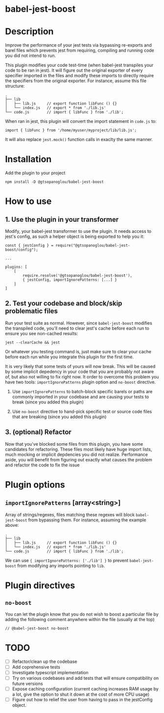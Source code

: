 # babel-jest-boost

# Description

Improve the performance of your jest tests via bypassing re-exports and barel files which prevents jest from requiring, compiling and running code you did not intend to run.

This plugin modifies your code test-time (when babel-jest transpiles your code to be ran in jest). It will figure out the original exporter of every specifier imported in the files and modify these imports to directly require the specifiers from the original exporter. For instance, assume this file structure:

```
.
├── lib
│   ├── lib.js     // export function libFunc () {}
│   └── index.js   // export * from './lib.js'
└── code.js        // import { libFunc } from './lib';
```

When ran in jest, this plugin will convert the import statement in `code.js` to:

```
import { libFunc } from '/home/myuser/myproject/lib/lib.js';
```

It will also replace `jest.mock()` function calls in exaclty the same manner.

# Installation

Add the plugin to your project

```
npm install -D @gtsopanoglou/babel-jest-boost
```

# How to use

## 1. Use the plugin in your transformer

Modify, your babel-jest transformer to use the plugin. It needs access to jest's config, as such a helper object is being exported to help you it:

```
const { jestConfig } = require("@gtsopanoglou/babel-jest-boost/config");

...

plugins: [
    [
        require.resolve('@gtsopanoglou/babel-jest-boost'),
        { jestConfig, importIgnorePatterns: [...] }
    ]
]
```

## 2. Test your codebase and block/skip problematic files

Run your test suite as normal. However, since `babel-jest-boost` modifies the transpiled code, you'll need to clear jest's cache before each run to ensure you see non-cached results:

```
jest --clearCache && jest
```

Or whatever you testing command is, just make sure to clear your cache before each run while you integrate this plugin for the first time. 

It is very likely that some tests of yours will now break. This will be caused by some implicit depedency in your code that you are probably not aware of, but also not willing to fix right now. It order to overcome this problem you have two tools: `importIgnorePatterns` plugin option and `no-boost` directive.

1. Use `importIgnorePatterns` to batch-block specific barels or paths are commonly imported in your codebase and are causing your tests to break (since you added this plugin)

2. Use `no-boost` directive to hand-pick specific test or source code files that are breaking (since you added this plugin)

## 3. (optional) Refactor

Now that you've blocked some files from this plugin, you have some candidates for refactoring. These files most likely have huge import lists, much mocking or implicit depdencies you did not realize. Performance aside, you will benefit from figuring out exactly what causes the problem and refactor the code to fix the issue

# Plugin options

## `importIgnorePatterns` **[array\<string\>]**

Array of strings/regexes, files matching these regexes will block `babel-jest-boost` from bypassing them. For instance, assuming the example above:

```
.
├── lib
│   ├── lib.js     // export function libFunc () {}
│   └── index.js   // export * from './lib.js'
└── code.js        // import { libFunc } from './lib';
```

We can use `{ importIgnorePatterns: ['./lib'] }` to prevent `babel-jest-boost` from modifying any imports pointing to `lib`.

# Plugin directives

## `no-boost`

You can let the plugin know that you do not wish to boost a particular file by adding the following comment anywhere within the file (usually at the top)

```
// @babel-jest-boost no-boost
```

# TODO

- [ ] Refactor/clean up the codebase
- [ ] Add coprehensive tests
- [ ] Investigate typescript implementation
- [ ] Try on various codebases and add tests that will ensure compatibility on future versions
- [ ] Expose caching configuration (current caching increases RAM usage by a lot, give the option to shut it down at the cost of more CPU usage)
- [ ] Figure out how to relief the user from having to pass in the jestConfig object.

##
